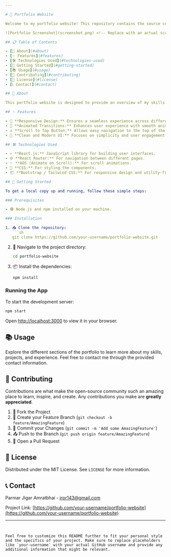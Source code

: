 ```yaml
---

# 💼 Portfolio Website

Welcome to my portfolio website! This repository contains the source code for my personal portfolio, built using modern web technologies. It showcases my skills, projects, experience, and more.

![Portfolio Screenshot](screenshot.png) <!-- Replace with an actual screenshot of your portfolio -->

## 📋 Table of Contents

- [📖 About](#about)
- [✨ Features](#features)
- [🛠️ Technologies Used](#technologies-used)
- [🚀 Getting Started](#getting-started)
- [📚 Usage](#usage)
- [🤝 Contributing](#contributing)
- [📜 License](#license)
- [📞 Contact](#contact)

## 📖 About

This portfolio website is designed to provide an overview of my skills and experience as a frontend developer. It includes sections for my home, skills, projects, experience, contact information, and more. The website is fully responsive and optimized for the best user experience.

## ✨ Features

- 📱 **Responsive Design:** Ensures a seamless experience across different devices.
- 🌟 **Animated Transitions:** Enhances user experience with smooth animations using AOS (Animate on Scroll).
- 🔝 **Scroll to Top Button:** Allows easy navigation to the top of the page.
- 🎨 **Clean and Modern UI:** Focuses on simplicity and user engagement.

## 🛠️ Technologies Used

- ⚛️ **React.js:** JavaScript library for building user interfaces.
- 🌐 **React Router:** For navigation between different pages.
- ✨ **AOS (Animate on Scroll):** For scroll animations.
- 🎨 **CSS:** For styling the components.
- 📦 **Bootstrap / Tailwind CSS:** For responsive design and utility-first styling.

## 🚀 Getting Started

To get a local copy up and running, follow these simple steps:

### Prerequisites

- 🟢 Node.js and npm installed on your machine.

### Installation

1. 📥 Clone the repository:
   ```sh
   git clone https://github.com/your-username/portfolio-website.git
   ```
2. 📂 Navigate to the project directory:
   ```sh
   cd portfolio-website
   ```
3. 📦 Install the dependencies:
   ```sh
   npm install
   ```

### Running the App

To start the development server:
```sh
npm start
```
Open [http://localhost:3000](http://localhost:3000) to view it in your browser.

## 📚 Usage

Explore the different sections of the portfolio to learn more about my skills, projects, and experience. Feel free to contact me through the provided contact information.

## 🤝 Contributing

Contributions are what make the open-source community such an amazing place to learn, inspire, and create. Any contributions you make are **greatly appreciated**.

1. 🍴 Fork the Project
2. 🌿 Create your Feature Branch (`git checkout -b feature/AmazingFeature`)
3. 💾 Commit your Changes (`git commit -m 'Add some AmazingFeature'`)
4. 📤 Push to the Branch (`git push origin feature/AmazingFeature`)
5. 🔁 Open a Pull Request

## 📜 License

Distributed under the MIT License. See `LICENSE` for more information.

## 📞 Contact

Parmar Jigar Amratbhai - [jrpr143@gmail.com](mailto:jrpr143@gmail.com)

Project Link: [https://github.com/your-username/portfolio-website](https://github.com/your-username/portfolio-website)

---
```


Feel free to customize this README further to fit your personal style and the specifics of your project. Make sure to replace placeholders like `your-username` with your actual GitHub username and provide any additional information that might be relevant.
